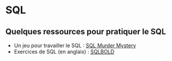 # SQL

## Quelques ressources pour pratiquer le SQL

- Un jeu pour travailler le SQL : [SQL Murder Mystery](https://mystery.knightlab.com)
- Exercices de SQL (en anglais) : [SQLBOLD](https://sqlbolt.com/)

